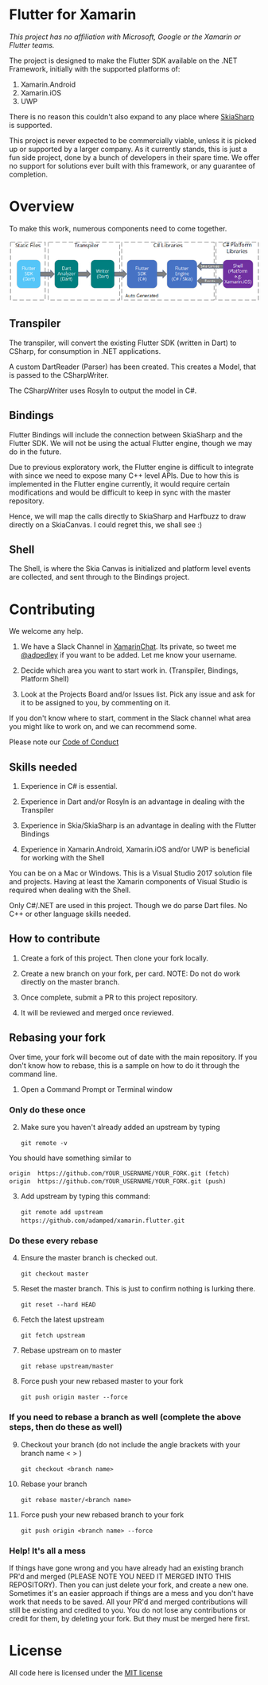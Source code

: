 # Flutter for Xamarin

*This project has no affiliation with Microsoft, Google or the Xamarin or Flutter teams.*

The project is designed to make the Flutter SDK available on the .NET Framework, initially with the supported platforms of:

1) Xamarin.Android
2) Xamarin.iOS
3) UWP

There is no reason this couldn't also expand to any place where [SkiaSharp](https://github.com/mono/SkiaSharp) is supported.

This project is never expected to be commercially viable, unless it is picked up or supported by a larger company. As it currently stands, this is just a fun side project, done by a bunch of developers in their spare time. We offer no support for solutions ever built with this framework, or any guarantee of completion.

# Overview

To make this work, numerous components need to come together.

![alt text](https://github.com/adamped/xamarin.flutter/blob/master/XamarinFlutterProject.png?raw=true "Overview of project")

## Transpiler

The transpiler, will convert the existing Flutter SDK (written in Dart) to CSharp, for consumption in .NET applications.

A custom DartReader (Parser) has been created. This creates a Model, that is passed to the CSharpWriter.

The CSharpWriter uses Rosyln to output the model in C#.

## Bindings

Flutter Bindings will include the connection between SkiaSharp and the Flutter SDK. We will not be using the actual Flutter engine, though we may do in the future.

Due to previous exploratory work, the Flutter engine is difficult to integrate with since we need to expose many C++ level APIs. Due to how this is implemented in the Flutter engine currently, it would require certain modifications and would be difficult to keep in sync with the master repository.

Hence, we will map the calls directly to SkiaSharp and Harfbuzz to draw directly on a SkiaCanvas. I could regret this, we shall see :)

## Shell

The Shell, is where the Skia Canvas is initialized and platform level events are collected, and sent through to the Bindings project.

# Contributing

We welcome any help. 

1) We have a Slack Channel in [XamarinChat](https://xamarinchat.herokuapp.com/). Its private, so tweet me [@adpedley](https://twitter.com/adpedley) if you want to be added. Let me know your username.

2) Decide which area you want to start work in. (Transpiler, Bindings, Platform Shell)

3) Look at the Projects Board and/or Issues list. Pick any issue and ask for it to be assigned to you, by commenting on it.

If you don't know where to start, comment in the Slack channel what area you might like to work on, and we can recommend some.

Please note our [Code of Conduct](CODE_OF_CONDUCT.md)

## Skills needed

1) Experience in C# is essential.

2) Experience in Dart and/or Rosyln is an advantage in dealing with the Transpiler

3) Experience in Skia/SkiaSharp is an advantage in dealing with the Flutter Bindings

4) Experience in Xamarin.Android, Xamarin.iOS and/or UWP is beneficial for working with the Shell

You can be on a Mac or Windows. This is a Visual Studio 2017 solution file and projects. Having at least the Xamarin components of Visual Studio is required when dealing with the Shell.

Only C#/.NET are used in this project. Though we do parse Dart files. No C++ or other language skills needed.

## How to contribute

1) Create a fork of this project. Then clone your fork locally.

2) Create a new branch on your fork, per card. NOTE: Do not do work directly on the master branch.

3) Once complete, submit a PR to this project repository.

4) It will be reviewed and merged once reviewed.

## Rebasing your fork

Over time, your fork will become out of date with the main repository. If you don't know how to rebase, this is a sample on how to do it through the command line.

1) Open a Command Prompt or Terminal window

### Only do these once
2) Make sure you haven't already added an upstream by typing 

   `git remote -v`

You should have something similar to 

   ```
   origin  https://github.com/YOUR_USERNAME/YOUR_FORK.git (fetch)   
   origin  https://github.com/YOUR_USERNAME/YOUR_FORK.git (push)
   ```

3) Add upstream by typing this command:

   `git remote add upstream https://github.com/adamped/xamarin.flutter.git`

### Do these every rebase
4) Ensure the master branch is checked out. 

   `git checkout master`

5) Reset the master branch. This is just to confirm nothing is lurking there.

   `git reset --hard HEAD`

6) Fetch the latest upstream

   `git fetch upstream`

7) Rebase upstream on to master

   `git rebase upstream/master`

8) Force push your new rebased master to your fork

   `git push origin master --force`

### If you need to rebase a branch as well (complete the above steps, then do these as well)
9) Checkout your branch (do not include the angle brackets with your branch name < > )

   `git checkout <branch name>`

10) Rebase your branch

    `git rebase master/<branch name>`

11) Force push your new rebased branch to your fork

    `git push origin <branch name> --force`

### Help! It's all a mess

If things have gone wrong and you have already had an existing branch PR'd and merged (PLEASE NOTE YOU NEED IT MERGED INTO THIS REPOSITORY). 
Then you can just delete your fork, and create a new one. Sometimes it's an easier approach if things are a mess and you don't have work that needs to be saved. All your PR'd and merged contributions will still be existing and credited to you. You do not lose any contributions or credit for them, by deleting your fork. But they must be merged here first.

# License

All code here is licensed under the [MIT license](LICENSE)
